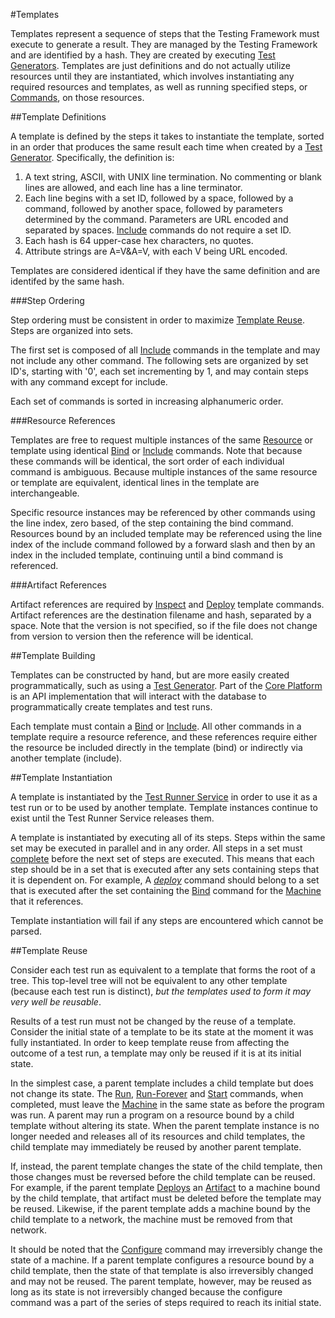 #Templates

Templates represent a sequence of steps that the Testing Framework must execute to generate a result. They are managed by the Testing 
Framework and are identified by a hash. They are created by executing [Test Generators](test_generators.md). Templates are just definitions and 
do not actually utilize resources until they are instantiated, which involves instantiating any required resources and templates, as well as 
running specified steps, or [Commands](template_commands.md), on those resources.

##Template Definitions

A template is defined by the steps it takes to instantiate the template, sorted in an order that produces 
the same result each time when created by a [Test Generator](test_generators.md). Specifically, the definition is:

1.	A text string, ASCII, with UNIX line termination. No commenting or blank lines are allowed, and each line has a line terminator.
2.	Each line begins with a set ID, followed by a space, followed by a command, followed by another space, followed by parameters 
determined by the command. Parameters are URL encoded and separated by spaces. [Include](template_commands.md#include) commands 
do not require a set ID.
3.	Each hash is 64 upper-case hex characters, no quotes.
4.	Attribute strings are A=V&A=V, with each V being URL encoded.

Templates are considered identical if they have the same definition and are identifed by the same hash.

###Step Ordering

Step ordering must be consistent in order to maximize [Template Reuse](templates.md#template-reuse). Steps are organized into
sets. 

The first set is composed of all [Include](template_commands.md#include) commands in the template and may not include any other
command. The following sets are organized by set ID's, starting with '0', each set incrementing by 1, and may contain steps with 
any command except for include.

Each set of commands is sorted in increasing alphanumeric order.

###Resource References

Templates are free to request multiple instances of the same [Resource](resources.md) or template using identical [Bind](template_commands.md#bind)
or [Include](template_commands.md#include) commands. Note that because these commands will be identical, the sort order of each individual 
command is ambiguous. Because multiple instances of the same resource or template are equivalent, identical lines in the template are 
interchangeable.

Specific resource instances may be referenced by other commands using the line index, zero based, of the step containing the 
bind command. Resources bound by an included template may be referenced using the line index of the 
include command followed by a forward slash and then by an index in the included template, 
continuing until a bind command is referenced.

###Artifact References

Artifact references are required by [Inspect](template_commands.md#inspect) and [Deploy](template_commands.md#deploy) template commands. Artifact 
references are the destination filename and hash, separated by a space. Note that the version is not specified, 
so if the file does not change from version to version then the reference will be identical.

##Template Building

Templates can be constructed by hand, but are more easily created programmatically, such as using a 
[Test Generator](test_generators.md). Part of the [Core Platform](core_platform.md) is an API implementation that will interact 
with the database to programmatically create templates and test runs.

Each template must contain a [Bind](template_commands.md#bind) or [Include](template_commands.md#include). All other commands in a 
template require a resource reference, and these references require either the resource be 
included directly in the template (bind) or indirectly via another template 
(include).

##Template Instantiation

A template is instantiated by the [Test Runner Service](test_runner_service.md) in order to use it as a test run or to be used by 
another template. Template instances continue to exist until the Test Runner Service releases them. 

A template is instantiated by executing all of its steps. Steps within the same set may be executed in parallel and in any order. All steps
in a set must [complete](template_commands.md) before the next set of steps are executed. This means that each step should be in a 
set that is executed after any sets containing steps that it is dependent on. For example, A [*deploy*](template_commands.md#deploy) 
command should belong to a set that is executed after the set containing the [Bind](template_commands.md#bind) command for the 
[Machine](resources.md) that it references.

Template instantiation will fail if any steps are encountered which cannot be parsed.

##Template Reuse

Consider each test run as equivalent to a template that forms the root of a tree. This top-level tree will not be equivalent to any 
other template (because each test run is distinct), *but the templates used to form it may very well be reusable*.

Results of a test run must not be changed by the reuse of a template. Consider the initial state of a template to be its state at 
the moment it was fully instantiated. In order to keep template reuse from affecting the outcome of a test run, a template may only
be reused if it is at its initial state.

In the simplest case, a parent template includes a child template but does not change its state. The [Run](template_commands.md#run), 
[Run-Forever](template_commands.md#run-forever) and [Start](template_commands.md#start) commands, when completed, must leave the 
[Machine](resources.md) in the same state as before the program was run. A parent may run a program on a resource bound by a child template 
without altering its state. When the parent template instance is no longer needed and releases all of its resources and child templates, the 
child template may immediately be reused by another parent template.

If, instead, the parent template changes the state of the child template, then those changes must be reversed before the child
template can be reused. For example, if the parent template [Deploys](template_commands.md#deploy) an [Artifact](artifacts.md)
to a machine bound by the child template, that artifact must be deleted before the template may be reused. Likewise, if the
parent template adds a machine bound by the child template to a network, the machine must be removed from that network.

It should be noted that the [Configure](template_commands.md#configure) command may irreversibly change the state of a
machine. If a parent template configures a resource bound by a child template, then the state of that template is also
irreversibly changed and may not be reused. The parent template, however, may be reused as long as its state is not irreversibly
changed because the configure command was a part of the series of steps required to reach its initial state.